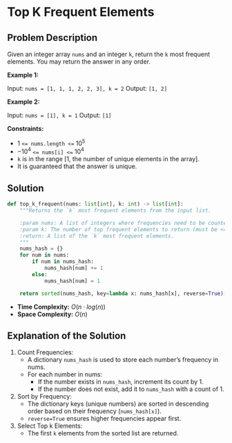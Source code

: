 # Top K Frequent Elements

## Problem Description

Given an integer array `nums` and an integer `k`, return the `k` most frequent elements. 
You may return the answer in any order.

**Example 1:**

Input: `nums = [1, 1, 1, 2, 2, 3], k = 2`
Output: `[1, 2]`

**Example 2:**

Input: `nums = [1], k = 1`
Output: `[1]`

**Constraints:**


* $1$ `<= nums.length <=` $10^5$
* $-10^4$ `<= nums[i] <=` $10^4$
* `k` is in the range [1, the number of unique elements in the array].
* It is guaranteed that the answer is unique.

## Solution

```python
def top_k_frequent(nums: list[int], k: int) -> list[int]:
    """Returns the `k` most frequent elements from the input list.

    :param nums: A list of integers where frequencies need to be counted.
    :param k: The number of top frequent elements to return (must be <= unique elements in `nums`).
    :return: A list of the `k` most frequent elements.
    """
    nums_hash = {}
    for num in nums:
        if num in nums_hash:
            nums_hash[num] += 1
        else:
            nums_hash[num] = 1

    return sorted(nums_hash, key=lambda x: nums_hash[x], reverse=True)[:k]
```

* **Time Complexity:** $O(n \cdot log(n))$
* **Space Complexity:** $O(n)$

## Explanation of the Solution

1. Count Frequencies:
    * A dictionary `nums_hash` is used to store each number’s frequency in nums.
    * For each number in nums:
        * If the number exists in `nums_hash`, increment its count by 1.
        * If the number does not exist, add it to `nums_hash` with a count of 1.
2. Sort by Frequency:
    * The dictionary keys (unique numbers) are sorted in descending order based on their frequency (`nums_hash[x]`).
    * `reverse=True` ensures higher frequencies appear first.
3. Select Top k Elements:
    * The first `k` elements from the sorted list are returned.
